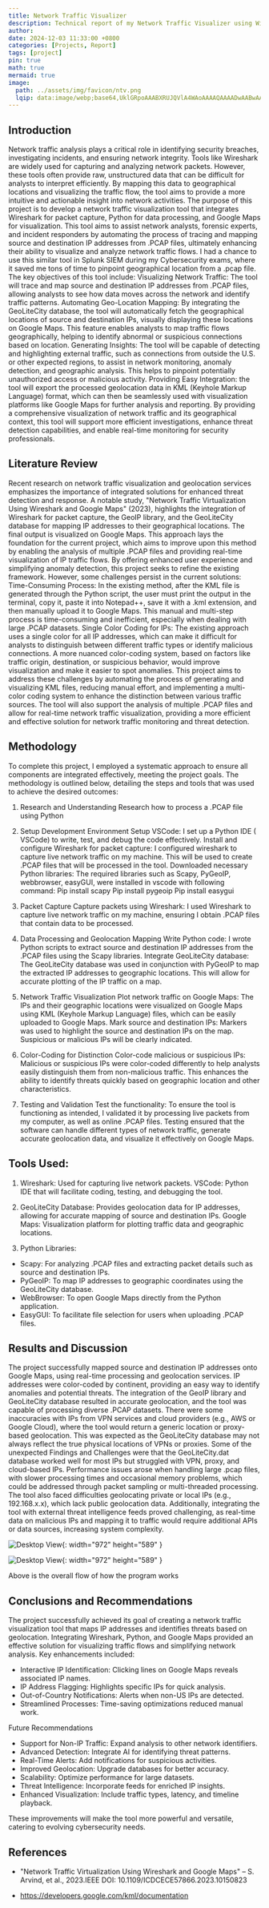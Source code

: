 ```yaml
---
title: Network Traffic Visualizer
description: Technical report of my Network Traffic Visualizer using Wireshark and Google Maps.
author: 
date: 2024-12-03 11:33:00 +0800
categories: [Projects, Report]
tags: [project]
pin: true
math: true
mermaid: true
image:
  path: ../assets/img/favicon/ntv.png
  lqip: data:image/webp;base64,UklGRpoAAABXRUJQVlA4WAoAAAAQAAAADwAABwAAQUxQSDIAAAARL0AmbZurmr57yyIiqE8oiG0bejIYEQTgqiDA9vqnsUSI6H+oAERp2HZ65qP/VIAWAFZQOCBCAAAA8AEAnQEqEAAIAAVAfCWkAALp8sF8rgRgAP7o9FDvMCkMde9PK7euH5M1m6VWoDXf2FkP3BqV0ZYbO6NA/VFIAAAA
---
```


## Introduction
Network traffic analysis plays a critical role in identifying security breaches, investigating incidents, and ensuring network integrity. Tools like Wireshark are widely used for capturing and analyzing network packets. However, these tools often provide raw, unstructured data that can be difficult for analysts to interpret efficiently. By mapping this data to geographical locations and visualizing the traffic flow, the tool aims to provide a more intuitive and actionable insight into network activities. The purpose of this project is to develop a network traffic visualization tool that integrates Wireshark for packet capture, Python for data processing, and Google Maps for visualization. This tool aims to assist network analysts, forensic experts, and incident responders by automating the process of tracing and mapping source and destination IP addresses from .PCAP files, ultimately enhancing their ability to visualize and analyze network traffic flows. I had a chance to use this similar tool in Splunk SIEM during my Cybersecurity exams, where it saved me tons of time to pinpoint geographical location from a .pcap file.
The key objectives of this tool include:
Visualizing Network Traffic: The tool will trace and map source and destination IP addresses from .PCAP files, allowing analysts to see how data moves across the network and identify traffic patterns.
Automating Geo-Location Mapping: By integrating the GeoLiteCity database, the tool will automatically fetch the geographical locations of source and destination IPs, visually displaying these locations on Google Maps. This feature enables analysts to map traffic flows geographically, helping to identify abnormal or suspicious connections based on location.
Generating Insights: The tool will be capable of detecting and highlighting external traffic, such as connections from outside the U.S. or other expected regions, to assist in network monitoring, anomaly detection, and geographic analysis. This helps to pinpoint potentially unauthorized access or malicious activity.
Providing Easy Integration: the tool will export the processed geolocation data in KML (Keyhole Markup Language) format, which can then be seamlessly used with visualization platforms like Google Maps for further analysis and reporting.
By providing a comprehensive visualization of network traffic and its geographical context, this tool will support more efficient investigations, enhance threat detection capabilities, and enable real-time monitoring for security professionals.


## Literature Review

Recent research on network traffic visualization and geolocation services emphasizes the importance of integrated solutions for enhanced threat detection and response. A notable study, "Network Traffic Virtualization Using Wireshark and Google Maps" (2023), highlights the integration of Wireshark for packet capture, the GeoIP library, and the GeoLiteCity database for mapping IP addresses to their geographical locations. The final output is visualized on Google Maps. This approach lays the foundation for the current project, which aims to improve upon this method by enabling the analysis of multiple .PCAP files and providing real-time visualization of IP traffic flows. By offering enhanced user experience and simplifying anomaly detection, this project seeks to refine the existing framework.
However, some challenges persist in the current solutions:
Time-Consuming Process: In the existing method, after the KML file is generated through the Python script, the user must print the output in the terminal, copy it, paste it into Notepad++, save it with a .kml extension, and then manually upload it to Google Maps. This manual and multi-step process is time-consuming and inefficient, especially when dealing with large .PCAP datasets.
Single Color Coding for IPs: The existing approach uses a single color for all IP addresses, which can make it difficult for analysts to distinguish between different traffic types or identify malicious connections. A more nuanced color-coding system, based on factors like traffic origin, destination, or suspicious behavior, would improve visualization and make it easier to spot anomalies.
This project aims to address these challenges by automating the process of generating and visualizing KML files, reducing manual effort, and implementing a multi-color coding system to enhance the distinction between various traffic sources. The tool will also support the analysis of multiple .PCAP files and allow for real-time network traffic visualization, providing a more efficient and effective solution for network traffic monitoring and threat detection.

## Methodology

To complete this project, I employed a systematic approach to ensure all components are integrated effectively, meeting the project goals. The methodology is outlined below, detailing the steps and tools that was used to achieve the desired outcomes:
1. Research and Understanding
Research how to process a .PCAP file using Python

2. Setup Development Environment
Setup VSCode: I set up a Python IDE ( VSCode) to write, test, and debug the code effectively.
Install and configure Wireshark for packet capture: I configured wireshark to capture live network traffic on my machine. This will be used to create .PCAP files that will be processed in the tool.
Downloaded necessary Python libraries: The required libraries such as Scapy, PyGeoIP, webbrowser, easyGUI, were installed in vscode with following command:
Pip install scapy
Pip install pygeoip
Pip install easygui

3. Packet Capture
Capture packets using Wireshark: I used Wireshark to capture live network traffic on my machine, ensuring I obtain .PCAP files that contain data to be processed.

4. Data Processing and Geolocation Mapping
Write Python code: I wrote Python scripts to extract source and destination IP addresses from the .PCAP files using the Scapy libraries.
Integrate GeoLiteCity database: The GeoLiteCity database was used in conjunction with PyGeoIP to map the extracted IP addresses to geographic locations. This will allow for accurate plotting of the IP traffic on a map.

5. Network Traffic Visualization
Plot network traffic on Google Maps: The IPs and their geographic locations were visualized on Google Maps using KML (Keyhole Markup Language) files, which can be easily uploaded to Google Maps.
Mark source and destination IPs: Markers was used to highlight the source and destination IPs on the map. Suspicious or malicious IPs will be clearly indicated.

6. Color-Coding for Distinction
Color-code malicious or suspicious IPs: Malicious or suspicious IPs were color-coded differently to help analysts easily distinguish them from non-malicious traffic. This enhances the ability to identify threats quickly based on geographic location and other characteristics.

7. Testing and Validation
Test the functionality: To ensure the tool is functioning as intended, I validated it by processing live packets from my computer, as well as online .PCAP files. Testing ensured that the software can handle different types of network traffic, generate accurate geolocation data, and visualize it effectively on Google Maps.

## Tools Used:

1. Wireshark: Used for capturing live network packets.
VSCode: Python IDE that will facilitate coding, testing, and debugging the tool.

2. GeoLiteCity Database: Provides geolocation data for IP addresses, allowing for accurate mapping of source and destination IPs.
Google Maps: Visualization platform for plotting traffic data and geographic locations.

3. Python Libraries:
- Scapy: For analyzing .PCAP files and extracting packet details such as source and destination IPs.
- PyGeoIP: To map IP addresses to geographic coordinates using the GeoLiteCity database.
- WebBrowser: To open Google Maps directly from the Python application.
- EasyGUI: To facilitate file selection for users when uploading .PCAP files.

## Results and Discussion

The project successfully mapped source and destination IP addresses onto Google Maps, using real-time processing and geolocation services. IP addresses were color-coded by continent, providing an easy way to identify anomalies and potential threats. The integration of the GeoIP library and GeoLiteCity database resulted in accurate geolocation, and the tool was capable of processing diverse .PCAP datasets. There were some inaccuracies with IPs from VPN services and cloud providers (e.g., AWS or Google Cloud), where the tool would return a generic location or proxy-based geolocation. This was expected as the GeoLiteCity database may not always reflect the true physical locations of VPNs or proxies. 
Some of the unexpected Findings and Challenges were that the GeoLiteCity.dat database worked well for most IPs but struggled with VPN, proxy, and cloud-based IPs. Performance issues arose when handling large .pcap files, with slower processing times and occasional memory problems, which could be addressed through packet sampling or multi-threaded processing. The tool also faced difficulties geolocating private or local IPs (e.g., 192.168.x.x), which lack public geolocation data. Additionally, integrating the tool with external threat intelligence feeds proved challenging, as real-time data on malicious IPs and mapping it to traffic would require additional APIs or data sources, increasing system complexity.

![Desktop View](../assets/img/favicon/ntv.png){: width="972" height="589" }

![Desktop View](../assets/img/favicon/ntv1.png){: width="972" height="589" }

Above is the overall flow of how the program works

## Conclusions and Recommendations

The project successfully achieved its goal of creating a network traffic visualization tool that maps IP addresses and identifies threats based on geolocation. Integrating Wireshark, Python, and Google Maps provided an effective solution for visualizing traffic flows and simplifying network analysis.
Key enhancements included:
- Interactive IP Identification: Clicking lines on Google Maps reveals associated IP names.
- IP Address Flagging: Highlights specific IPs for quick analysis.
- Out-of-Country Notifications: Alerts when non-US IPs are detected.
- Streamlined Processes: Time-saving optimizations reduced manual work.

Future Recommendations
- Support for Non-IP Traffic: Expand analysis to other network identifiers.
- Advanced Detection: Integrate AI for identifying threat patterns.
- Real-Time Alerts: Add notifications for suspicious activities.
- Improved Geolocation: Upgrade databases for better accuracy.
- Scalability: Optimize performance for large datasets.
- Threat Intelligence: Incorporate feeds for enriched IP insights.
- Enhanced Visualization: Include traffic types, latency, and timeline playback.

These improvements will make the tool more powerful and versatile, catering to evolving cybersecurity needs.

## References

- "Network Traffic Virtualization Using Wireshark and Google Maps" – S. Arvind, et al., 2023.IEEE DOI: 10.1109/ICDCECE57866.2023.10150823

- https://developers.google.com/kml/documentation

